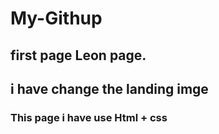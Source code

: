# My-Githup
## first page Leon page.
## i have change the landing imge 
### This page i have use Html + css 
